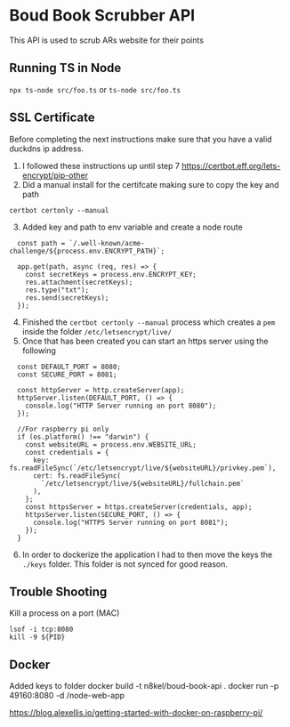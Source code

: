 # Boud Book Scrubber API

This API is used to scrub ARs website for their points

## Running TS in Node

`npx ts-node src/foo.ts` or `ts-node src/foo.ts`

## SSL Certificate

Before completing the next instructions make sure that you have a valid duckdns ip address.

1. I followed these instructions up until step 7 https://certbot.eff.org/lets-encrypt/pip-other
2. Did a manual install for the certifcate making sure to copy the key and path

```
certbot certonly --manual

```

3. Added key and path to env variable and create a node route

```
  const path = `/.well-known/acme-challenge/${process.env.ENCRYPT_PATH}`;

  app.get(path, async (req, res) => {
    const secretKeys = process.env.ENCRYPT_KEY;
    res.attachment(secretKeys);
    res.type("txt");
    res.send(secretKeys);
  });
```

4. Finished the `certbot certonly --manual` process which creates a `pem` inside the folder `/etc/letsencrypt/live/`
5. Once that has been created you can start an https server using the following

```
  const DEFAULT_PORT = 8080;
  const SECURE_PORT = 8081;

  const httpServer = http.createServer(app);
  httpServer.listen(DEFAULT_PORT, () => {
    console.log("HTTP Server running on port 8080");
  });

  //For raspberry pi only
  if (os.platform() !== "darwin") {
    const websiteURL = process.env.WEBSITE_URL;
    const credentials = {
      key: fs.readFileSync(`/etc/letsencrypt/live/${websiteURL}/privkey.pem`),
      cert: fs.readFileSync(
        `/etc/letsencrypt/live/${websiteURL}/fullchain.pem`
      ),
    };
    const httpsServer = https.createServer(credentials, app);
    httpsServer.listen(SECURE_PORT, () => {
      console.log("HTTPS Server running on port 8081");
    });
  }
```

6. In order to dockerize the application I had to then move the keys the `./keys` folder. This folder is not synced for good reason.

## Trouble Shooting

Kill a process on a port (MAC)

```
lsof -i tcp:8080
kill -9 ${PID}
```

## Docker

Added keys to folder
docker build -t n8kel/boud-book-api .
docker run -p 49160:8080 -d <your username>/node-web-app

https://blog.alexellis.io/getting-started-with-docker-on-raspberry-pi/
